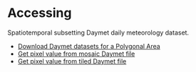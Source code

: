 # Accessing 

Spatiotemporal subsetting Daymet daily meteorology dataset.

- [Download Daymet datasets for a Polygonal Area](daymet_polygon_subset.ipynb)
- [Get pixel value from mosaic Daymet file](get_pixel_mosaic.ipynb)
- [Get pixel value from tiled Daymet file](get_pixel_tiled.ipynb)
